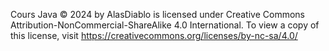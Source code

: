 Cours Java © 2024 by AlasDiablo is licensed under Creative Commons Attribution-NonCommercial-ShareAlike 4.0
International. To view a copy of this license, visit https://creativecommons.org/licenses/by-nc-sa/4.0/

